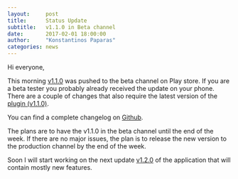 ```yaml
---
layout:     post
title:      Status Update
subtitle:   v1.1.0 in Beta channel
date:       2017-02-01 18:00:00
author:     "Konstantinos Paparas"
categories: news
---
```


Hi everyone,

This morning [v1.1.0](https://github.com/kelsos/mbrc/releases/tag/v1.1.0) was pushed to the beta channel on Play store.
If you are a beta tester you probably already received the update
on your phone. There are a couple of changes that also require
the latest version of the [plugin (v1.1.0)](https://github.com/kelsos/mbrc-plugin/releases/tag/v1.1.0).

You can find a complete changelog on [Github](https://github.com/kelsos/mbrc/blob/v1.1.x/CHANGELOG.md).

The plans are to have the v1.1.0 in the beta channel until the end of the week.
If there are no major issues, the plan is to release the new version to the production
channel by the end of the week.


Soon I will start working on the next update [v1.2.0](https://github.com/kelsos/mbrc/milestone/3) of the application
that will contain mostly new features.